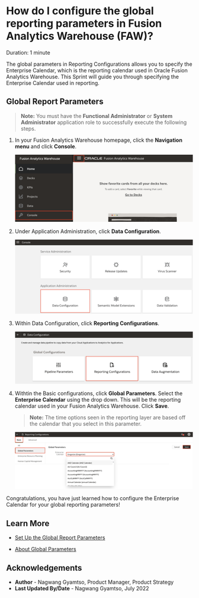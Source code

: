 # How do I configure the global reporting parameters in Fusion Analytics Warehouse (FAW)?

Duration: 1 minute

The global parameters in Reporting Configurations allows you to specify the Enterprise Calendar, which is the reporting calendar used in Oracle Fusion Analytics Warehouse. This Sprint will guide you through specifying the Enterprise Calendar used in reporting.

## Global Report Parameters
>**Note:** You must have the **Functional Administrator** or **System Administrator** application role to successfully execute the following steps.

1. In your Fusion Analytics Warehouse homepage, click the **Navigation menu** and click **Console**.

    ![Console](images/console.png)

2. Under Application Administration, click **Data Configuration**.

    ![Data Configuration](images/data-config.png)

3. Within Data Configuration, click **Reporting Configurations**.

    ![Reporting Configuration](images/reporting-config.png)

4. Withtin the Basic configurations, click **Global Parameters**. Select the **Enterprise Calendar** using the drop down. This will be the reporting calendar used in your Fusion Analytics Warehouse. Click **Save**.

    >**Note:** The time options seen in the reporting layer are based off the calendar that you select in this parameter.

    ![Global Parameters](images/global-params.png)

Congratulations, you have just learned how to configure the Enterprise Calendar for your global reporting parameters!

## Learn More

* [Set Up the Global Report Parameters](https://docs.oracle.com/en/cloud/saas/analytics/22r2/fawag/set-global-report-parameters.html)

* [About Global Parameters](https://docs.oracle.com/en/cloud/saas/analytics/22r2/fawag/global-parameters.html)

## Acknowledgements
* **Author** - Nagwang Gyamtso, Product Manager, Product Strategy
* **Last Updated By/Date** - Nagwang Gyamtso,  July 2022
